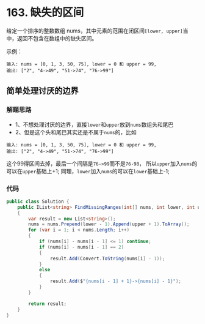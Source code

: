 # 163. 缺失的区间

给定一个排序的整数数组 nums，其中元素的范围在闭区间``[lower, upper]``当中，返回不包含在数组中的缺失区间。

示例：
```
输入: nums = [0, 1, 3, 50, 75], lower = 0 和 upper = 99,
输出: ["2", "4->49", "51->74", "76->99"]
```
## 简单处理讨厌的边界
### 解题思路
+ 1、不想处理讨厌的边界，直接``lower``和``upper``放到``nums``数组头和尾巴
+ 2、但是这个头和尾巴其实还是不属于``nums``的，比如
```
输入: nums = [0, 1, 3, 50, 75], lower = 0 和 upper = 99,
输出: ["2", "4->49", "51->74", "76->99"]
```
这个99得区间去掉，最后一个间隔是``76->99``而不是``76-98``，
所以``upper``加入``nums``的可以在``upper``基础上+1;
同理，``lower``加入``nums``的可以在``lower``基础上-1;
### 代码

```csharp
public class Solution {
    public IList<string> FindMissingRanges(int[] nums, int lower, int upper)
    {
        var result = new List<string>();
        nums = nums.Prepend(lower - 1).Append(upper + 1).ToArray();
        for (var i = 1; i < nums.Length; i++)
        {
            if (nums[i] - nums[i - 1] <= 1) continue;
            if (nums[i] - nums[i - 1] == 2)
            {
                result.Add(Convert.ToString(nums[i] - 1));
            }
            else
            {
                result.Add($"{nums[i - 1] + 1}->{nums[i] - 1}");
            }
        }

        return result;
    }
}
```
